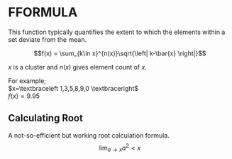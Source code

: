 # FFORMULA 
This function typically quantifies the extent to which the elements within a set deviate from the mean.

$$f(x) = \sum_{k\in x}^{n(x)}\sqrt{\left| k-\bar{x} \right|}$$

$x$ is a cluster and $n(x)$ gives element count of $x$.

For example;<br>
$x=\textbraceleft 1,3,5,8,9,0 \textbraceright$<br>
$f(x)=9.95$

## Calculating Root
A not-so-efficient but working root calculation formula.<br>
$$\lim_{a \to x}a^{2}< x$$

